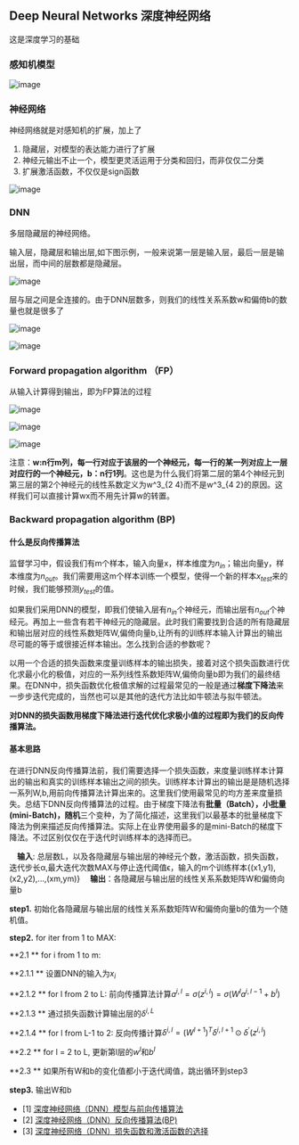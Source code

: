 ## Deep Neural Networks 深度神经网络
这是深度学习的基础

### 感知机模型
![image](https://raw.githubusercontent.com/CPS-zhangX/PhD-Study/master/images/ganzhiji.PNG)

### 神经网络
神经网络就是对感知机的扩展，加上了
1. 隐藏层，对模型的表达能力进行了扩展
2. 神经元输出不止一个，模型更灵活运用于分类和回归，而非仅仅二分类
3. 扩展激活函数，不仅仅是sign函数

![image](https://raw.githubusercontent.com/CPS-zhangX/PhD-Study/master/images/nn1.png)

### DNN
多层隐藏层的神经网络。

输入层，隐藏层和输出层,如下图示例，一般来说第一层是输入层，最后一层是输出层，而中间的层数都是隐藏层。

![image](https://raw.githubusercontent.com/CPS-zhangX/PhD-Study/master/images/dnn.png)

层与层之间是全连接的。由于DNN层数多，则我们的线性关系系数w和偏倚b的数量也就是很多了

![image](https://raw.githubusercontent.com/CPS-zhangX/PhD-Study/master/images/dnn1.png)

![image](https://raw.githubusercontent.com/CPS-zhangX/PhD-Study/master/images/dnn2.png)

### Forward propagation algorithm （FP）
从输入计算得到输出，即为FP算法的过程

![image](https://raw.githubusercontent.com/CPS-zhangX/PhD-Study/master/images/dnn3.png)

![image](https://raw.githubusercontent.com/CPS-zhangX/PhD-Study/master/images/dnn4.PNG)

![image](https://raw.githubusercontent.com/CPS-zhangX/PhD-Study/master/images/DNN5.PNG)

注意：**w:n行m列，每一行对应于该层的一个神经元，每一行的某一列对应上一层对应行的一个神经元，b：n行1列**。这也是为什么我们将第二层的第4个神经元到第三层的第2个神经元的线性系数定义为w^3_{2 4}而不是w^3_{4 2}的原因。这样我们可以直接计算wx而不用先计算w的转置。

### Backward propagation algorithm (BP)

#### 什么是反向传播算法
监督学习中，假设我们有m个样本，输入向量x，样本维度为$n_{in}$；输出向量y，样本维度为$n_{out}$。我们需要用这m个样本训练一个模型，使得一个新的样本$x_{test}$来的时候，我们能够预测$y_{test}$的值。

如果我们采用DNN的模型，即我们使输入层有$n_{in}$个神经元，而输出层有$n_{out}$个神经元。再加上一些含有若干神经元的隐藏层。此时我们需要找到合适的所有隐藏层和输出层对应的线性系数矩阵W,偏倚向量b,让所有的训练样本输入计算出的输出尽可能的等于或很接近样本输出。怎么找到合适的参数呢？

以用一个合适的损失函数来度量训练样本的输出损失，接着对这个损失函数进行优化求最小化的极值，对应的一系列线性系数矩阵W,偏倚向量b即为我们的最终结果。在DNN中，损失函数优化极值求解的过程最常见的一般是通过**梯度下降法**来一步步迭代完成的，当然也可以是其他的迭代方法比如牛顿法与拟牛顿法。

**对DNN的损失函数用梯度下降法进行迭代优化求极小值的过程即为我们的反向传播算法。**

#### 基本思路
在进行DNN反向传播算法前，我们需要选择一个损失函数，来度量训练样本计算出的输出和真实的训练样本输出之间的损失。训练样本计算出的输出是是随机选择一系列W,b,用前向传播算法计算出来的。这里我们使用最常见的均方差来度量损失。总结下DNN反向传播算法的过程。由于梯度下降法有**批量（Batch），小批量(mini-Batch)，随机**三个变种，为了简化描述，这里我们以最基本的批量梯度下降法为例来描述反向传播算法。实际上在业界使用最多的是mini-Batch的梯度下降法。不过区别仅仅在于迭代时训练样本的选择而已。

　**输入**: 总层数L，以及各隐藏层与输出层的神经元个数，激活函数，损失函数，迭代步长α,最大迭代次数MAX与停止迭代阈值ϵ，输入的m个训练样本{(x1,y1),(x2,y2),...,(xm,ym)}
　**输出**：各隐藏层与输出层的线性关系系数矩阵W和偏倚向量b
 
 **step1.** 初始化各隐藏层与输出层的线性关系系数矩阵W和偏倚向量b的值为一个随机值。
 
 **step2.** for iter from 1 to MAX:
 
  **2.1     ** for i from 1 to m:
            
  **2.1.1          ** 设置DNN的输入为$x_i$
                   
  **2.1.2          ** for l from 2 to L: 前向传播算法计算$a^{i,l}=\sigma(z^{i,l})=\sigma(W^l a^{i,l-1}+b^l)$

  **2.1.3          ** 通过损失函数计算输出层的$\delta ^{i,L}$
  
  **2.1.4          ** for l from L-1 to 2: 反向传播计算$\delta ^{i,l}=(W^{l+1})^T\delta ^{i,l+1}\odot \delta^'(z^{i,l})$

  **2.2     ** for l = 2 to L, 更新第l层的$w^l$和$b^l$
 
  **2.3     ** 如果所有W和b的变化值都小于迭代阈值，跳出循环到step3
 
 **step3.** 输出W和b
 
- [1] [深度神经网络（DNN）模型与前向传播算法](https://www.cnblogs.com/pinard/p/6418668.html)
- [2] [深度神经网络（DNN）反向传播算法(BP)](https://www.cnblogs.com/pinard/p/6422831.html)
- [3] [深度神经网络（DNN）损失函数和激活函数的选择](https://www.cnblogs.com/pinard/p/6437495.html)
